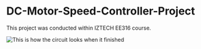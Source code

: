 # DC-Motor-Speed-Controller-Project
This project was conducted within IZTECH EE316 course.

![This is how the circuit looks when it finished](https://raw.githubusercontent.com/hasanhharman/DC-Motor-Speed-Controller-Project/master/Photo1.jpg)
